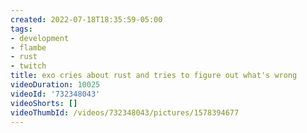 ```yaml
---
created: 2022-07-18T18:35:59-05:00
tags:
- development
- flambe
- rust
- twitch
title: exo cries about rust and tries to figure out what's wrong
videoDuration: 10025
videoId: '732348043'
videoShorts: []
videoThumbId: /videos/732348043/pictures/1578394677
---
```

